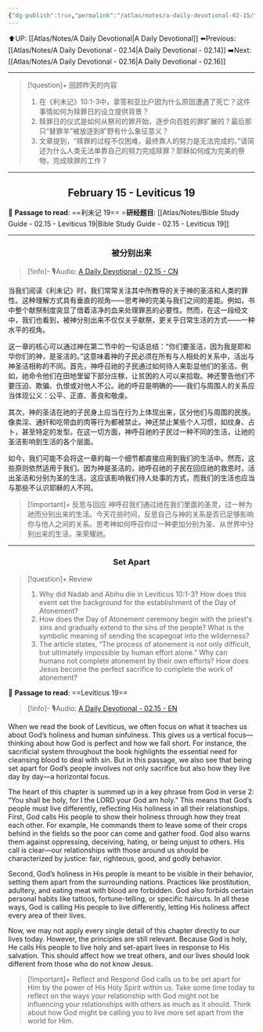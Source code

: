 ```yaml
---
{"dg-publish":true,"permalink":"/atlas/notes/a-daily-devotional-02-15/"}
---
```


 ⬆️UP: [[Atlas/Notes/A Daily Devotional\|A Daily Devotional]]
⬅️Previous: [[Atlas/Notes/A Daily Devotional - 02.14\|A Daily Devotional - 02.14]]
➡️Next: [[Atlas/Notes/A Daily Devotional - 02.16\|A Daily Devotional - 02.16]]

---

> [!question]+ 回顾昨天的内容
> 1. 在《利未记》10:1-3中，拿答和亚比户因为什么原因遭遇了死亡？这件事情如何为赎罪日的设立提供背景？
> 2. 赎罪日的仪式是如何从祭司的罪开始，逐步向百姓的罪扩展的？最后那只“替罪羊”被放逐到旷野有什么象征意义？
> 3. 文章提到，“赎罪的过程不仅困难，最终靠人的努力是无法完成的。”请简述为什么人类无法单靠自己的努力完成赎罪？耶稣如何成为完美的祭物，完成赎罪的工作？

---
## <center>February 15 - Leviticus 19</center>

📖 **Passage to read**: ==利未记 19==
⭐**研经题目**: [[Atlas/Notes/Bible Study Guide - 02.15 - Leviticus 19\|Bible Study Guide - 02.15 - Leviticus 19]]

---
### <center>被分别出来</center>

> [!info]- 🎙️Audio: [A Daily Devotional - 02.15 - CN]()

当我们阅读《利未记》时，我们常常关注其中所教导的关于神的圣洁和人类的罪性。这种理解方式具有垂直的视角——思考神的完美与我们之间的差距。例如，书中整个献祭制度突显了借着洁净的血来处理罪恶的必要性。然而，在这一段经文中，我们也看到，被神分别出来不仅仅关乎献祭，更关乎日常生活的方式——一种水平的视角。

这一章的核心可以通过神在第二节中的一句话总结：“你们要圣洁，因为我是耶和华你们的神，是圣洁的。”这意味着神的子民必须在所有与人相处的关系中，活出与神圣洁相称的不同。首先，神呼召祂的子民通过如何待人来彰显他们的圣洁。例如，祂命令他们在田地里留下部分庄稼，让贫困的人可以来拾取。神还警告他们不要压迫、欺骗、仇恨或对他人不公。祂的呼召是明确的——我们与周围人的关系应当体现公义：公平、正直、善良和敬虔。

其次，神的圣洁在祂的子民身上应当在行为上体现出来，区分他们与周围的民族。像卖淫、通奸和吃带血的肉等行为都被禁止。神还禁止某些个人习惯，如纹身、占卜，甚至特定的发型。在这一切方面，神呼召祂的子民过一种不同的生活，让祂的圣洁影响到生活的各个层面。

如今，我们可能不会将这一章的每一个细节都直接应用到我们的生活中。然而，这些原则依然适用于我们。因为神是圣洁的，祂呼召祂的子民在回应祂的救恩时，活出圣洁和分别为圣的生活。这应该影响我们待人处事的方式，而我们的生活也应当与那些不认识耶稣的人不同。

> [!important]+ 反思与回应
神呼召我们通过祂在我们里面的圣灵，过一种为祂而分别出来的生活。今天花些时间，反思自己与神的关系是否已足够影响你与他人之间的关系。思考神如何呼召你过一种更加分别为圣、从世界中分别出来的生活，来荣耀祂。


---
### <center>Set Apart</center>

> [!question]+ Review
> 1. Why did Nadab and Abihu die in Leviticus 10:1-3? How does this event set the background for the establishment of the Day of Atonement?
> 2. How does the Day of Atonement ceremony begin with the priest's sins and gradually extend to the sins of the people? What is the symbolic meaning of sending the scapegoat into the wilderness?
> 3. The article states, “The process of atonement is not only difficult, but ultimately impossible by human effort alone.” Why can humans not complete atonement by their own efforts? How does Jesus become the perfect sacrifice to complete the work of atonement?

📖 **Passage to read**: ==Leviticus 19==

> [!info]- 🎙️Audio: [A Daily Devotional - 02.15 - EN]()  

When we read the book of Leviticus, we often focus on what it teaches us about God’s holiness and human sinfulness. This gives us a vertical focus—thinking about how God is perfect and how we fall short. For instance, the sacrificial system throughout the book highlights the essential need for cleansing blood to deal with sin. But in this passage, we also see that being set apart for God’s people involves not only sacrifice but also how they live day by day—a horizontal focus.

The heart of this chapter is summed up in a key phrase from God in verse 2: “You shall be holy, for I the LORD your God am holy.” This means that God’s people must live differently, reflecting His holiness in all their relationships. First, God calls His people to show their holiness through how they treat each other. For example, He commands them to leave some of their crops behind in the fields so the poor can come and gather food. God also warns them against oppressing, deceiving, hating, or being unjust to others. His call is clear—our relationships with those around us should be characterized by justice: fair, righteous, good, and godly behavior.

Second, God’s holiness in His people is meant to be visible in their behavior, setting them apart from the surrounding nations. Practices like prostitution, adultery, and eating meat with blood are forbidden. God also forbids certain personal habits like tattoos, fortune-telling, or specific haircuts. In all these ways, God is calling His people to live differently, letting His holiness affect every area of their lives.

Now, we may not apply every single detail of this chapter directly to our lives today. However, the principles are still relevant. Because God is holy, He calls His people to live holy and set-apart lives in response to His salvation. This should affect how we treat others, and our lives should look different from those who do not know Jesus.

> [!important]+ Reflect and Respond
God calls us to be set apart for Him by the power of His Holy Spirit within us. Take some time today to reflect on the ways your relationship with God might not be influencing your relationships with others as much as it should. Think about how God might be calling you to live more set apart from the world for Him.


























